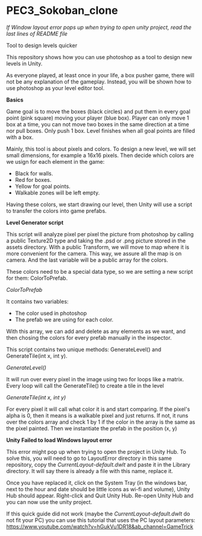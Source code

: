 # PEC3_Sokoban_clone
_If Window layout error pops up when trying to open unity project, read the last lines of README file_

Tool to design levels quicker

This repository shows how you can use photoshop as a tool to design new levels in Unity.

As everyone played, at least once in your life, a box pusher game, there will not be any explanation of the gameplay. Instead, you will be shown how to use photoshop as your level editor tool.

**Basics**

Game goal is to move the boxes (black circles) and put them in every goal point (pink square) moving your player (blue box). Player can only move 1 box at a time, you can not move two boxes in the same direction at a time nor pull boxes. Only push 1 box. Level finishes when all goal points are filled with a box.

Mainly, this tool is about pixels and colors. To design a new level, we will set small dimensions, for example a 16x16 pixels. Then decide which colors are we usign for each element in the game:
- Black for walls.
- Red for boxes.
- Yellow for goal points.
- Walkable zones will be left empty.

Having these colors, we start drawing our level, then Unity will use a script to transfer the colors into game prefabs.

**Level Generator script**

This script will analyze pixel per pixel the picture from photoshop by calling a public Texture2D type and taking the .psd or .png picture stored in the assets directory.
With a public Transform, we will move to map where it is more convenient for the camera. This way, we assure all the map is on camera. And the last variable will be a public array for the colors.

These colors need to be a special data type, so we are setting a new script for them: ColorToPrefab.

_ColorToPrefab_

It contains two variables:
- The color used in photoshop
- The prefab we are using for each color.

With this array, we can add and delete as any elements as we want, and then chosing the colors for every prefab manually in the inspector.

This script contains two unique methods: GenerateLevel() and GenerateTile(int x, int y).

_GenerateLevel()_

It will run over every pixel in the image using two for loops like a matrix. Every loop will call the GenerateTile() to create a tile in the level

_GenerateTile(int x, int y)_

For every pixel it will call what color it is and start comparing. If the pixel's alpha is 0, then it means is a walkable pixel and just returns. If not, it runs over the colors array and check 1 by 1 if the color in the array is the same as the pixel painted. Then we instantiate the prefab in the position (x, y)

**Unity Failed to load Windows layout error**

This error might pop up when trying to open the project in Unity Hub. To solve this, you will need to go to LayoutError directory in this same repository, copy the _CurrentLayout-default.dwlt_ and paste it in the Library directory. It will say there is already a file with this name, replace it.

Once you have replaced it, click on the System Tray (in the windows bar, next to the hour and date should be little icons as wi-fi and volume), Unity Hub should appear. Right-click and Quit Unity Hub. Re-open Unity Hub and you can now use the unity project.

If this quick guide did not work (maybe the _CurrentLayout-default.dwlt_ do not fit your PC) you can use this tutorial that uses the PC layout parameters: https://www.youtube.com/watch?v=hGukVu1DR18&ab_channel=GameTrick
